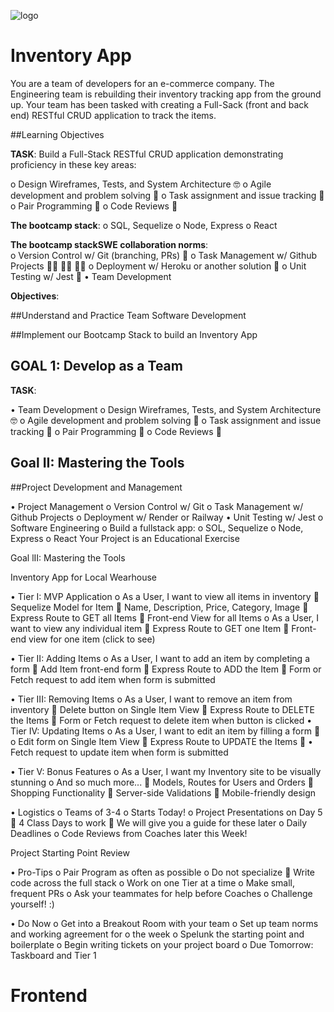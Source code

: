 ![logo](https://www.google.com/url?sa=i&url=https%3A%2F%2Fblog.vision33.co.uk%2F10-questions-to-consider-when-assessing-inventory-control&psig=AOvVaw30t2vRIkuL04TlpWsVstTg&ust=1700660368482000&source=images&cd=vfe&opi=89978449&ved=0CBIQjRxqFwoTCOiQp92b1YIDFQAAAAAdAAAAABAF)

# Inventory App 

You are a team of developers for an e-commerce company. The Engineering team is rebuilding their inventory tracking app from the ground up. Your team has been tasked with creating a Full-Sack (front and back end) RESTful CRUD application to track the items.

##Learning Objectives

**TASK**: Build a Full-Stack RESTful CRUD application demonstrating proficiency in these key areas:

o   Design Wireframes, Tests, and System Architecture 🤓
o   Agile development and problem solving 🤔
o   Task assignment and issue tracking 📝
o   Pair Programming 👫
o   Code Reviews 🔭

**The bootcamp stack**:
o   SQL, Sequelize
o   Node, Express
o   React

**The bootcamp stackSWE collaboration norms**:  
o   Version Control w/ Git (branching, PRs) 🌳
o   Task Management w/ Github Projects 👩‍💼 👨‍💼 🧑‍💼
o   Deployment w/ Heroku or another solution 🚀
o   Unit Testing w/ Jest 🧪
•   Team Development 

**Objectives**:

##Understand and Practice Team Software Development 

##Implement our Bootcamp Stack to build an Inventory App


## GOAL 1: Develop as a Team

**TASK**: 

•   Team Development 
o   Design Wireframes, Tests, and System Architecture 🤓
o   Agile development and problem solving 🤔
o   Task assignment and issue tracking 📝
o   Pair Programming 👫
o   Code Reviews 🔭



## Goal II: Mastering the Tools
##Project Development and Management

•   Project Management
o   Version Control w/ Git
o   Task Management w/ Github Projects
o   Deployment w/ Render or Railway
•   Unit Testing w/ Jest
o   Software Engineering
o   Build a fullstack app:
o   SOL, Sequelize
o   Node, Express
o   React
Your Project is an Educational Exercise

Goal lII: Mastering the Tools

Inventory App for Local Wearhouse 

•   Tier I: MVP Application
o   As a User, I want to view all items in inventory
   Sequelize Model for Item
   Name, Description, Price, Category, Image
   Express Route to GET all Items
   Front-end View for all Items
o   As a User, I want to view any individual item
   Express Route to GET one Item
   Front-end view for one item (click to see)

•   Tier II: Adding Items
o   As a User, I want to add an item by completing a form
   Add Item front-end form
   Express Route to ADD the Item
   Form or Fetch request to add item when form is submitted

•   Tier III: Removing Items
o   As a User, I want to remove an item from inventory
   Delete button on Single Item View
   Express Route to DELETE the Items
   Form or Fetch request to delete item when button is clicked
•   Tier IV: Updating Items
o   As a User, I want to edit an item by filling a form
   o Edit form on Single Item View
   Express Route to UPDATE the Items
   • Fetch request to update item when form is submitted

•   Tier V: Bonus Features
o   As a User, I want my Inventory site to be visually stunning
o   And so much more...
   Models, Routes for Users and Orders
   Shopping Functionality
   Server-side Validations
   Mobile-friendly design

•   Logistics
o   Teams of 3-4
o   Starts Today!
o   Project Presentations on Day 5
   4 Class Days to work
   We will give you a guide for these later
o   Daily Deadlines
o   Code Reviews from Coaches later this Week!

Project Starting Point Review

•   Pro-Tips
o   Pair Program as often as possible
o   Do not specialize
   Write code across the full stack
o   Work on one Tier at a time
o   Make small, frequent PRs
o   Ask your teammates for help before Coaches
o   Challenge yourself! :)

•   Do Now
o   Get into a Breakout Room with your team
o   Set up team norms and working agreement for
o   the week
o   Spelunk the starting point and boilerplate
o   Begin writing tickets on your project board
o   Due Tomorrow: Taskboard and Tier 1


# Frontend
